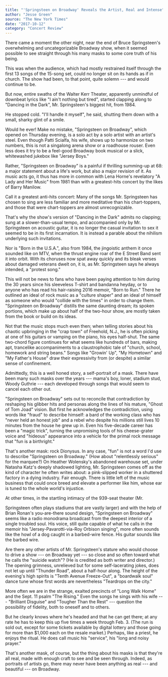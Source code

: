 ```yaml
---
title: "'Springsteen on Broadway' Reveals the Artist, Real and Intense"
author: "Jesse Green"
source: "The New York Times"
date: "2017-10-12"
category: "Concert Review"
---
```


There came a moment the other night, near the end of Bruce Springsteen's overwhelming and uncategorizable Broadway show, when it seemed possible to see straight through his many masks to some core truth of his being.

This was when the audience, which had mostly restrained itself through the first 13 songs of the 15-song set, could no longer sit on its hands as if in church. The show had been, to that point, quite solemn --- and would continue to be.

But now, entire swaths of the Walter Kerr Theater, apparently unmindful of downbeat lyrics like "I ain't nothing but tired", started clapping along to "Dancing in the Dark", Mr. Springsteen's biggest hit, from 1984.

He stopped cold. "I'll handle it myself", he said, shutting them down with a small, sharky glint of a smile.

Would he ever! Make no mistake, "Springsteen on Broadway", which opened on Thursday evening, is a solo act by a solo artist with an artist's steel. Even though Patti Scialfa, his wife, shows up to harmonize on two numbers, this is not a singalong arena show or a roadhouse rouser. Even less does it try to be a feel-good Broadway book musical or a slick, whitewashed jukebox like "Jersey Boys."

Rather, "Springsteen on Broadway" is a painful if thrilling summing-up at 68: a major statement about a life's work, but also a major revision of it. As music acts go, it thus has more in common with Lena Horne's revelatory "A Lady and Her Music" from 1981 than with a greatest-hits concert by the likes of Barry Manilow.

Call it a greatest anti-hits concert: Many of the songs Mr. Springsteen has chosen to sing are less familiar and more meditative than his chart-toppers, and those that were chart-toppers are almost unrecognizable.

That's why the show's version of "Dancing in the Dark" admits no clapping; sung at a slower-than-usual tempo, and accompanied only by Mr. Springsteen on acoustic guitar, it is no longer the casual invitation to sex it seemed to be in its first incarnation. It is instead a parable about the nihilism underlying such invitations.

Nor is "Born in the U.S.A.", also from 1984, the jingoistic anthem it once sounded like on MTV, when the thrust engine roar of the E Street Band sent it into orbit. With its choruses now spat away quickly and its bleak verses about damaged veterans dwelt on, it is, as Mr. Springsteen says he always intended, a "protest song."

This will not be news to fans who have been paying attention to him during the 30 years since his sleeveless T-shirt and bandanna heyday, or to anyone who has read his hair-raising 2016 memoir, "Born to Run." There he outlined an ideal of rock music as a "culture shaper" and an ideal of himself as someone who would "collide with the times" in order to change them. "Springsteen on Broadway" distills the same daunting dream; its spoken portions, which make up about half of the two-hour show, are mostly taken from the book or build on its ideas.

Not that the music stops much even then; when telling stories about his chaotic upbringing in the "crap town" of Freehold, N.J., he is often picking at one of his guitars or vamping on the piano, his eyes half-shut. The same two-chord figure continues for what seems like hundreds of bars, making apt, trancelike accompaniments to a claustrophobic tale of "church, school, homework and string beans." Songs like "Growin' Up", "My Hometown" and "My Father's House" draw their expressivity from (or despite) a similar sense of confinement.

Admittedly, this is a well honed story, a self-portrait of a mask. There have been many such masks over the years --- mama's boy, loner, stadium stud, Woody Guthrie --- each developed through songs that would seem to cancel each other out.

"Springsteen on Broadway" sets out to reconcile that contradiction by reshaping his glibber hits and personas along the lines of his mature, "Ghost of Tom Joad" vision. But first he acknowledges the contradiction, using words like "fraud" to describe himself: a bard of the working class who has "never held an honest job" and a rebel who despite his millions still lives 10 minutes from the house he grew up in. Even his five-decade career has been a "magic trick", turning the unpromising tools of his cheese-grater voice and "hideous" appearance into a vehicle for the primal rock message that "fun is a birthright."

That's another mask: rock Dionysus. In any case, "fun" is not a word I'd use to describe "Springsteen on Broadway." (How about "relentlessly serious" for the marquee?) On Heather Wolensky's abandoned warehouse set, under Natasha Katz's deeply shadowed lighting, Mr. Springsteen comes off as the kind of character he often writes about: a pink-slipped worker in a shuttered factory in a dying industry. Fair enough. There is little left of the music business that could once breed and elevate a performer like him, whose ear is tuned to the whole world's injustice.

At other times, in the startling intimacy of the 939-seat theater (Mr.

Springsteen often plays stadiums that are vastly larger) and with the help of Brian Ronan's you-are-there sound design, "Springsteen on Broadway" seems like a radio monodrama broadcast from the deepest interior of a single troubled soul. His voice, still quite capable of what he calls in the memoir his "Jersey-Pavarotti-via-Roy Orbison singing", more often sounds like the howl of a dog caught in a barbed-wire fence. His guitar sounds like the barbed wire.

Are there any other artists of Mr. Springsteen's stature who would choose to drive a show --- on Broadway yet --- so close and so often toward what he calls the "suicide watch"? (He is credited as both writer and director.) The opening grimness, unrelieved but for some self-lacerating jokes, does not let up until "Thunder Road", about a half-hour along. The height of the evening's high spirits is "Tenth Avenue Freeze-Out", a "boardwalk soul" dance tune whose first words are nevertheless "Teardrops on the city."

More often we are in the strange, exalted precincts of "Long Walk Home" and the Sept. 11 psalm "The Rising." Even the songs he sings with his wife --- "Brilliant Disguise" and "Tougher Than the Rest" --- question the possibility of fidelity, both to oneself and to others.

But he clearly knows where he's headed and that he can get there; at any rate he has to keep this up five times a week through Feb. 3. (The run is sold out, except for some tickets available by digital lottery and those going for more than $1,000 each on the resale market.) Perhaps, like a priest, he enjoys the ritual. He does call music his "service", his "long and noisy prayer."

That's another mask, of course, but the thing about his masks is that they're all real, made with enough craft to see and be seen through. Indeed, as portraits of artists go, there may never have been anything as real --- and beautiful --- on Broadway.